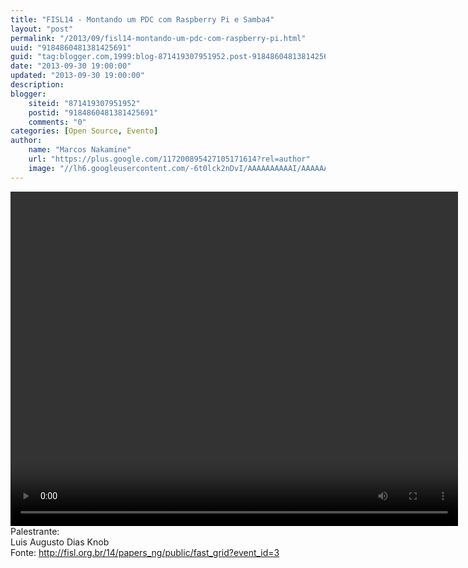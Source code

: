 ```yaml
---
title: "FISL14 - Montando um PDC com Raspberry Pi e Samba4"
layout: "post"
permalink: "/2013/09/fisl14-montando-um-pdc-com-raspberry-pi.html"
uuid: "9184860481381425691"
guid: "tag:blogger.com,1999:blog-871419307951952.post-9184860481381425691"
date: "2013-09-30 19:00:00"
updated: "2013-09-30 19:00:00"
description: 
blogger:
    siteid: "871419307951952"
    postid: "9184860481381425691"
    comments: "0"
categories: [Open Source, Evento]
author: 
    name: "Marcos Nakamine"
    url: "https://plus.google.com/117200895427105171614?rel=author"
    image: "//lh6.googleusercontent.com/-6t0lck2nDvI/AAAAAAAAAAI/AAAAAAAAOBw/_9ON3AiIr48/s32-c/photo.jpg"
---
```


<div class="css-full-post-content js-full-post-content">
<video controls="" height="535" width="716"><source src="http://hemingway.softwarelivre.org/fisl14/high/41b/sala41b-high-201307051400.ogg"></source>Your browser does not support the video tag.</video>Palestrante:<br>Luis Augusto Dias Knob<br>Fonte: <a href="http://fisl.org.br/14/papers_ng/public/fast_grid?event_id=3">http://fisl.org.br/14/papers_ng/public/fast_grid?event_id=3</a>
</div>